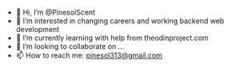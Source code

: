 - 👋 Hi, I’m @PinesolScent
- 👀 I’m interested in changing careers and working backend web development
- 🌱 I’m currently learning with help from theodinproject.com
- 💞️ I’m looking to collaborate on ...
- 📫 How to reach me: pinesol313@gmail.com

<!---
PinesolScent/PinesolScent is a ✨ special ✨ repository because its `README.md` (this file) appears on your GitHub profile.
You can click the Preview link to take a look at your changes.
--->
